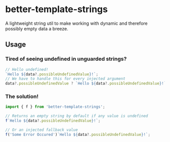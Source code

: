 # better-template-strings

A lightweight string util to make working with dynamic and therefore possibly empty data a breeze.

## Usage

### Tired of seeing undefined in unguarded strings?

```javascript
// Hello undefined!
`Hello ${data?.possibleUndefinedValue}!`;
// We have to handle this for every injected argument
data?.possibleUndefinedValue ? `Hello ${data?.possibleUndefinedValue}!` : '';
```
### The solution!
```javascript
import { f } from 'better-template-strings';

// Returns an empty string by default if any value is undefined
f`Hello ${data?.possibleUndefinedValue}!`;

// Or an injected fallback value
f('Some Error Occured')`Hello ${data?.possibleUndefinedValue}!`;
```